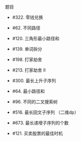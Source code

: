 题目


- #322. 零钱兑换
- #62. 不同路径


- #120. 三角形最小路径和
- #139. 单词拆分
- #198. 打家劫舍
- #213. 打家劫舍 II




- #300. 最长上升子序列
- #64. 最小路径和
- #96. 不同的二叉搜索树
- #516. 最长回文子序列  （二维dp）
- #673. 最长递增子序列的个数



- #121. 买卖股票的最佳时机








